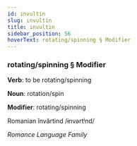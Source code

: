 ```yaml
---
id: ınvultin
slug: ınvultin
title: ınvultin
sidebar_position: 56
hoverText: rotating/spinning § Modifier
---
```


### rotating/spinning § Modifier

**Verb**: to be rotating/spinning

**Noun**: rotation/spin

**Modifier**: rotating/spinning

Romanian învârtind /ɨnvərtʲnd/

*Romance Language Family*